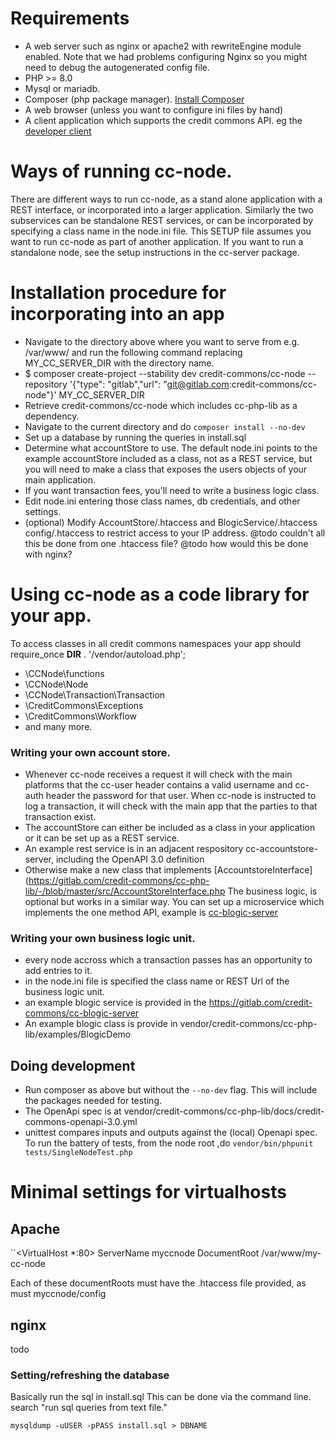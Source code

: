 # Requirements

* A web server such as nginx or apache2 with rewriteEngine module enabled. Note that we had problems configuring Nginx so you might need to debug the autogenerated config file.
* PHP >= 8.0
* Mysql or mariadb.
* Composer (php package manager). [Install Composer](https://getcomposer.org/download)
* A web browser (unless you want to configure ini files by hand)
* A client application which supports the credit commons API. eg the [developer client](https://gitlab.com/credit-commons/cc-dev-client)

# Ways of running cc-node.
There are different ways to run cc-node, as a stand alone application with a REST interface, or incorporated into a larger application.  Similarly the two subservices can be standalone REST services, or can be incorporated by specifying a class name in the node.ini file. This SETUP file assumes you want to run cc-node as part of another application. If you want to run a standalone node, see the setup instructions in the cc-server package.

# Installation procedure for incorporating into an app

  * Navigate to the directory above where you want to serve from e.g. /var/www/ and run the following command replacing MY_CC_SERVER_DIR with the directory name.
  * $ composer create-project --stability dev credit-commons/cc-node --repository '{"type": "gitlab","url": "git@gitlab.com:credit-commons/cc-node"}' MY_CC_SERVER_DIR
  * Retrieve credit-commons/cc-node which includes cc-php-lib as a dependency.
  * Navigate to the current directory and do ``composer install --no-dev``
  * Set up a database by running the queries in install.sql
  * Determine what accountStore to use. The default node.ini points to the example accountStore included as a class, not as a REST service, but you will need to make a class that exposes the users objects of your main application.
  * If you want transaction fees, you'll need to write a business logic class.
  * Edit node.ini entering those class names, db credentials, and other settings.
  * (optional) Modify AccountStore/.htaccess and BlogicService/.htaccess config/.htaccess to restrict access to your IP address. @todo couldn't all this be done from one .htaccess file? @todo how would this be done with nginx?

# Using cc-node as a code library for your app.
  To access classes in all credit commons namespaces your app should require_once __DIR__ . '/vendor/autoload.php';
  - \CCNode\functions
  - \CCNode\Node
  - \CCNode\Transaction\Transaction
  - \CreditCommons\Exceptions
  - \CreditCommons\Workflow
  - and many more.
  
### Writing your own account store.
  * Whenever cc-node receives a request it will check with the main platforms that the cc-user header contains a valid username and cc-auth header the password for that user. When cc-node is instructed to log a transaction, it will check with the main app that the parties to that transaction exist.
  * The accountStore can either be included as a class in your application or it can be set up as a REST service.
  * An example rest service is in an adjacent respository cc-accountstore-server, including the OpenAPI 3.0 definition
  * Otherwise make a new class that implements [AccountstoreInterface](https://gitlab.com/credit-commons/cc-php-lib/-/blob/master/src/AccountStoreInterface.php
The business logic, is optional but works in a similar way. You can set up a microservice which implements the one method API, example is [cc-blogic-server](blah)
  
### Writing your own business logic unit.
  * every node accross which a transaction passes has an opportunity to add entries to it.
  * in the node.ini file is specified the class name or REST Url of the business logic unit.
  * an example blogic service is provided in the https://gitlab.com/credit-commons/cc-blogic-server
  * An example blogic class is provide in vendor/credit-commons/cc-php-lib/examples/BlogicDemo

## Doing development

  * Run composer as above but without the ``--no-dev`` flag. This will include the packages needed for testing.
  * The OpenApi spec is at vendor/credit-commons/cc-php-lib/docs/credit-commons-openapi-3.0.yml
  * unittest compares inputs and outputs against the (local) Openapi spec. To run the battery of tests, from the node root ,do ``vendor/bin/phpunit tests/SingleNodeTest.php``

# Minimal settings for virtualhosts
## Apache
``<VirtualHost *:80>
  ServerName myccnode
  DocumentRoot /var/www/my-cc-node
</VirtualHost>

Each of these documentRoots must have the .htaccess file provided, as must myccnode/config
## nginx 
  todo

### Setting/refreshing the database
Basically run the sql in install.sql
This can be done via the command line. search "run sql queries from text file."

    mysqldump -uUSER -pPASS install.sql > DBNAME
